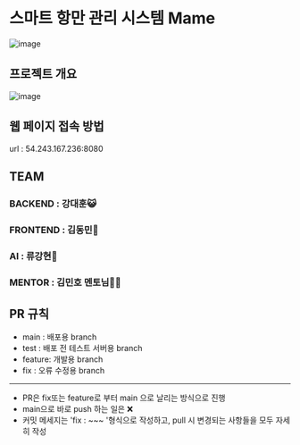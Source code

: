 # 스마트 항만 관리 시스템 **Mame**
![image](https://github.com/eogns47/Marine-Manager/assets/102205852/faa05392-f135-467f-9fcd-2a06affd8bf7)


## 프로젝트 개요
![image](https://github.com/eogns47/Marine-Manager/assets/102205852/1a96daa9-4cad-430a-bb4a-ffd57bdf95e3)

## 웹 페이지 접속 방법
url : 54.243.167.236:8080


## TEAM
### BACKEND : 강대훈😺
### FRONTEND : 김동민🐧
### AI : 류강현🐘
### MENTOR : 김민호 멘토님🧑‍🏫

## PR 규칙
* main : 배포용 branch
* test : 배포 전 테스트 서버용 branch
* feature: 개발용 branch
* fix : 오류 수정용 branch
---
* PR은 fix또는 feature로 부터 main 으로 날리는 방식으로 진행
* main으로 바로 push 하는 일은 ❌
* 커밋 메세지는 'fix : ~~~ '형식으로 작성하고, pull 시 변경되는 사항들을 모두 자세히 작성
